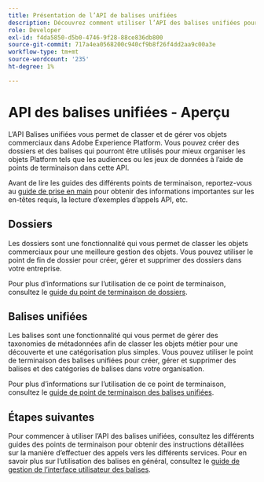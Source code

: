 ```yaml
---
title: Présentation de l’API de balises unifiées
description: Découvrez comment utiliser l’API des balises unifiées pour gérer les balises et dossiers unifiés dans Adobe Experience Platform.
role: Developer
exl-id: f4da5850-d5b0-4746-9f28-88ce836db800
source-git-commit: 717a4ea0568200c940cf9b8f26f4dd2aa9c00a3e
workflow-type: tm+mt
source-wordcount: '235'
ht-degree: 1%

---
```


# API des balises unifiées - Aperçu

L’API Balises unifiées vous permet de classer et de gérer vos objets commerciaux dans Adobe Experience Platform. Vous pouvez créer des dossiers et des balises qui pourront être utilisés pour mieux organiser les objets Platform tels que les audiences ou les jeux de données à l’aide de points de terminaison dans cette API.

Avant de lire les guides des différents points de terminaison, reportez-vous au [guide de prise en main](./getting-started.md) pour obtenir des informations importantes sur les en-têtes requis, la lecture d’exemples d’appels API, etc.

## Dossiers

Les dossiers sont une fonctionnalité qui vous permet de classer les objets commerciaux pour une meilleure gestion des objets. Vous pouvez utiliser le point de fin de dossier pour créer, gérer et supprimer des dossiers dans votre entreprise.

Pour plus d’informations sur l’utilisation de ce point de terminaison, consultez le [guide du point de terminaison de dossiers](./folders.md).

## Balises unifiées

Les balises sont une fonctionnalité qui vous permet de gérer des taxonomies de métadonnées afin de classer les objets métier pour une découverte et une catégorisation plus simples. Vous pouvez utiliser le point de terminaison des balises unifiées pour créer, gérer et supprimer des balises et des catégories de balises dans votre organisation.

Pour plus d’informations sur l’utilisation de ce point de terminaison, consultez le [guide de point de terminaison des balises unifiées](./tags.md).

## Étapes suivantes

Pour commencer à utiliser l’API des balises unifiées, consultez les différents guides des points de terminaison pour obtenir des instructions détaillées sur la manière d’effectuer des appels vers les différents services. Pour en savoir plus sur l’utilisation des balises en général, consultez le [guide de gestion de l’interface utilisateur des balises](../ui/managing-tags.md).
